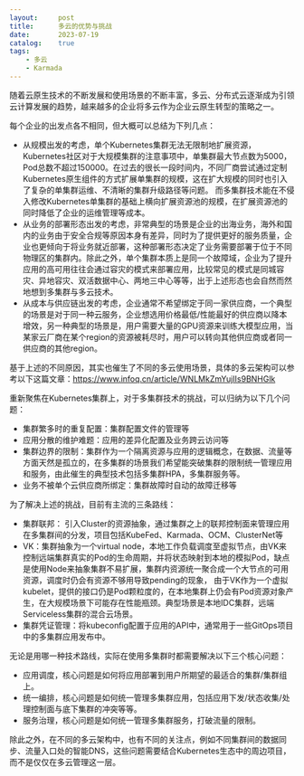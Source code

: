 ```yaml
---
layout:     post
title:      多云的优势与挑战
date:       2023-07-19
catalog: 	true
tags:
    - 多云
    - Karmada
---
```


随着云原生技术的不断发展和使用场景的不断丰富，多云、分布式云逐渐成为引领云计算发展的趋势，越来越多的企业将多云作为企业云原生转型的策略之一。

每个企业的出发点各不相同，但大概可以总结为下列几点：

* 从规模出发的考虑，单个Kubernetes集群无法无限制地扩展资源，Kubernetes社区对于大规模集群的注意事项中，单集群最大节点数为5000，Pod总数不超过150000。在过去的很长一段时间内，不同厂商尝试通过定制Kubernetes原生组件的方式扩展单集群的规模，这在扩大规模的同时也引入了复杂的单集群运维、不清晰的集群升级路径等问题。 而多集群技术能在不侵入修改Kubernetes单集群的基础上横向扩展资源池的规模，在扩展资源池的同时降低了企业的运维管理等成本。
* 从业务的部署形态出发的考虑，非常典型的场景是企业的出海业务，海外和国内的业务由于安全合规等原因本身有差异，同时为了提供更好的服务质量，企业也更倾向于将业务就近部署，这种部署形态决定了业务需要部署于位于不同物理区的集群内。除此之外，单个集群本质上是同一个故障域，企业为了提升应用的高可用往往会通过容灾的模式来部署应用，比较常见的模式是同城容灾、异地容灾、双活数据中心、两地三中心等等，出于上述形态也会自然而然地想到多集群与多云技术。
* 从成本与供应链出发的考虑，企业通常不希望绑定于同一家供应商，一个典型的场景是对于同一种云服务，企业想选用价格最低/性能最好的供应商以降本增效，另一种典型的场景是，用户需要大量的GPU资源来训练大模型应用，当某家云厂商在某个region的资源被耗尽时，用户可以转向其他供应商或者同一供应商的其他region。

基于上述的不同原因，其实也催生了不同的多云使用场景，具体的多云架构可以参考以下这篇文章：https://www.infoq.cn/article/WNLMkZmYujIIs9BNHGlk

重新聚焦在Kubernetes集群上，对于多集群技术的挑战，可以归纳为以下几个问题：

* 集群繁多时的重复配置：集群配置文件的管理等
* 应用分散的维护难题：应用的差异化配置及业务跨云访问等
* 集群边界的限制：集群作为一个隔离资源与应用的逻辑概念，在数据、流量等方面天然是孤立的，在多集群的场景我们希望能突破集群的限制统一管理应用和服务，由此催生的典型技术包括多集群HPA，多集群服务等。
* 业务不被单个云供应商所绑定：集群故障时自动的故障迁移等

为了解决上述的挑战，目前有主流的三条路线：

* 集群联邦： 引入Cluster的资源抽象，通过集群之上的联邦控制面来管理应用在多集群间的分发，项目包括KubeFed、Karmada、OCM、ClusterNet等
* VK：集群抽象为一个virtual node，本地工作负载调度至虚拟节点，由VK来控制远端集群真实的Pod的生命周期，并将状态映射到本地的模拟Pod，缺点是使用Node来抽象集群不易扩展，集群内资源统一聚合成一个大节点的可用资源，调度时仍会有资源不够用导致pending的现象，
由于VK作为一个虚拟kubelet，提供的接口仍是Pod颗粒度的，在本地集群上仍会有Pod资源对象产生，在大规模场景下可能存在性能瓶颈。典型场景是本地IDC集群，远端Serviceless集群的混合云场景。
* 集群凭证管理：将kubeconfig配置于应用的API中，通常用于一些GitOps项目中的多集群应用发布中。

无论是用哪一种技术路线，实际在使用多集群时都需要解决以下三个核心问题：

* 应用调度，核心问题是如何将应用部署到用户所期望的最适合的集群/集群组上。
* 统一编排，核心问题是如何统一管理多集群应用，包括应用下发/状态收集/处理控制面与底下集群的冲突等等。
* 服务治理，核心问题是如何统一管理多集群服务，打破流量的限制。

除此之外，在不同的多云架构中，也有不同的关注点，例如不同集群间的数据同步、流量入口处的智能DNS，这些问题需要结合Kubernetes生态中的周边项目，而不是仅仅在多云管理这一层。